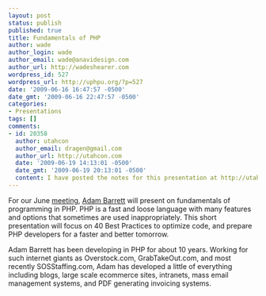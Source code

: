 ```yaml
---
layout: post
status: publish
published: true
title: Fundamentals of PHP
author: wade
author_login: wade
author_email: wade@anavidesign.com
author_url: http://wadeshearer.com
wordpress_id: 527
wordpress_url: http://uphpu.org/?p=527
date: '2009-06-16 16:47:57 -0500'
date_gmt: '2009-06-16 22:47:57 -0500'
categories:
- Presentations
tags: []
comments:
- id: 20358
  author: utahcon
  author_email: dragen@gmail.com
  author_url: http://utahcon.com
  date: '2009-06-19 14:13:01 -0500'
  date_gmt: '2009-06-19 20:13:01 -0500'
  content: I have posted the notes for this presentation at http://utahcon.com/presentations/php_fundamentals.odp
---
```

<p>For our June <a href="/events">meeting</a>, <a href="http://utahcon.com/wordpress/">Adam Barrett</a> will present on fundamentals of programming in PHP. PHP is a fast and loose language with many features and options that sometimes are used inappropriately. This short presentation will focus on 40 Best Practices to optimize code, and prepare PHP developers for a faster and better tomorrow.</p>
<p>Adam Barrett has been developing in PHP for about 10 years. Working for such internet giants as Overstock.com, GrabTakeOut.com, and most recently SOSStaffing.com, Adam has developed a little of everything including blogs, large scale ecommerce sites, intranets, mass email management systems, and PDF generating invoicing systems.</p>
